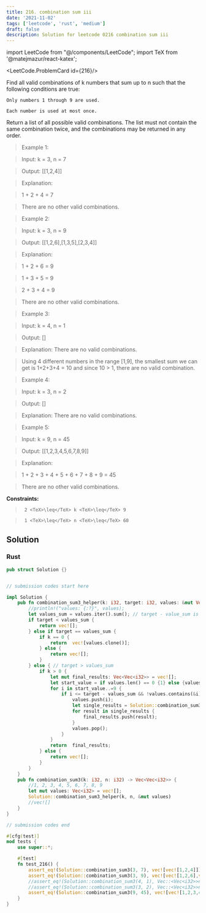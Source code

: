 ```yaml
---
title: 216. combination sum iii
date: '2021-11-02'
tags: ['leetcode', 'rust', 'medium']
draft: false
description: Solution for leetcode 0216 combination sum iii
---
```

import LeetCode from "@/components/LeetCode";
import TeX from '@matejmazur/react-katex';

<LeetCode.ProblemCard id={216}/>
 

  Find all valid combinations of k numbers that sum up to n such that the following conditions are true:

  

  	Only numbers 1 through 9 are used.

  	Each number is used at most once.

  

  Return a list of all possible valid combinations. The list must not contain the same combination twice, and the combinations may be returned in any order.

   

 >   Example 1:

  

 >   Input: k <TeX>=</TeX> 3, n <TeX>=</TeX> 7

 >   Output: [[1,2,4]]

 >   Explanation:

 >   1 + 2 + 4 <TeX>=</TeX> 7

 >   There are no other valid combinations.

 >   Example 2:

  

 >   Input: k <TeX>=</TeX> 3, n <TeX>=</TeX> 9

 >   Output: [[1,2,6],[1,3,5],[2,3,4]]

 >   Explanation:

 >   1 + 2 + 6 <TeX>=</TeX> 9

 >   1 + 3 + 5 <TeX>=</TeX> 9

 >   2 + 3 + 4 <TeX>=</TeX> 9

 >   There are no other valid combinations.

  

 >   Example 3:

  

 >   Input: k <TeX>=</TeX> 4, n <TeX>=</TeX> 1

 >   Output: []

 >   Explanation: There are no valid combinations.

 >   Using 4 different numbers in the range [1,9], the smallest sum we can get is 1+2+3+4 <TeX>=</TeX> 10 and since 10 > 1, there are no valid combination.

  

 >   Example 4:

  

 >   Input: k <TeX>=</TeX> 3, n <TeX>=</TeX> 2

 >   Output: []

 >   Explanation: There are no valid combinations.

  

 >   Example 5:

  

 >   Input: k <TeX>=</TeX> 9, n <TeX>=</TeX> 45

 >   Output: [[1,2,3,4,5,6,7,8,9]]

 >   Explanation:

 >   1 + 2 + 3 + 4 + 5 + 6 + 7 + 8 + 9 <TeX>=</TeX> 45

 >   There are no other valid combinations.

  

   

  **Constraints:**

  

 >   	2 <TeX>\leq</TeX> k <TeX>\leq</TeX> 9

 >   	1 <TeX>\leq</TeX> n <TeX>\leq</TeX> 60


## Solution
### Rust
```rust
pub struct Solution {}


// submission codes start here

impl Solution {
    pub fn combination_sum3_helper(k: i32, target: i32, values: &mut Vec<i32>) -> Vec<Vec<i32>> {
        //println!("values: {:?}", values);
        let values_sum = values.iter().sum(); // target - value_sum is the new target. 
        if target < values_sum {
            return vec![];
        } else if target == values_sum {
            if k == 0 {
                return  vec![values.clone()];
            } else {
                return vec![];
            }
        } else { // target > values_sum
            if k > 0 {
                let mut final_results: Vec<Vec<i32>> = vec![];
                let start_value = if values.len() == 0 {1} else {values[values.len() - 1] + 1};
                for i in start_value..=9 {
                    if i <= target - values_sum && !values.contains(&i) {
                        values.push(i);
                        let single_results = Solution::combination_sum3_helper(k - 1, target, values);
                        for result in single_results {
                            final_results.push(result);
                        }
                        values.pop();
                    }
                }
                return  final_results;
            } else {
                return vec![];
            }
        }
    }
    pub fn combination_sum3(k: i32, n: i32) -> Vec<Vec<i32>> {
        //1, 2, 3, 4, 5, 6, 7, 8, 9
        let mut values: Vec<i32> = vec![];
        Solution::combination_sum3_helper(k, n, &mut values)
        //vec![]
    }
}

// submission codes end

#[cfg(test)]
mod tests {
    use super::*;

    #[test]
    fn test_216() {
        assert_eq!(Solution::combination_sum3(3, 7), vec![vec![1,2,4]]);
        assert_eq!(Solution::combination_sum3(3, 9), vec![vec![1,2,6],vec![1,3,5],vec![2,3,4]]);
        //assert_eq!(Solution::combination_sum3(4, 1), Vec::<Vec<i32>>new());
        //assert_eq!(Solution::combination_sum3(3, 2), Vec::<Vec<i32>>new());
        assert_eq!(Solution::combination_sum3(9, 45), vec![vec![1,2,3,4,5,6,7,8,9]]);
    }
}

```
